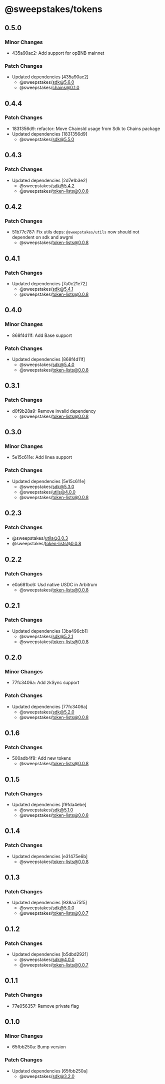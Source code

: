 # @sweepstakes/tokens

## 0.5.0

### Minor Changes

- 435a90ac2: Add support for opBNB mainnet

### Patch Changes

- Updated dependencies [435a90ac2]
  - @sweepstakes/sdk@5.6.0
  - @sweepstakes/chains@0.1.0

## 0.4.4

### Patch Changes

- 1831356d9: refactor: Move ChainsId usage from Sdk to Chains package
- Updated dependencies [1831356d9]
  - @sweepstakes/sdk@5.5.0

## 0.4.3

### Patch Changes

- Updated dependencies [2d7e1b3e2]
  - @sweepstakes/sdk@5.4.2
  - @sweepstakes/token-lists@0.0.8

## 0.4.2

### Patch Changes

- 51b77c787: Fix utils deps: `@sweepstakes/utils` now should not dependent on sdk and awgmi
  - @sweepstakes/token-lists@0.0.8

## 0.4.1

### Patch Changes

- Updated dependencies [7a0c21e72]
  - @sweepstakes/sdk@5.4.1
  - @sweepstakes/token-lists@0.0.8

## 0.4.0

### Minor Changes

- 868f4d11f: Add Base support

### Patch Changes

- Updated dependencies [868f4d11f]
  - @sweepstakes/sdk@5.4.0
  - @sweepstakes/token-lists@0.0.8

## 0.3.1

### Patch Changes

- d0f9b28a9: Remove invalid dependency
  - @sweepstakes/token-lists@0.0.8

## 0.3.0

### Minor Changes

- 5e15c611e: Add linea support

### Patch Changes

- Updated dependencies [5e15c611e]
  - @sweepstakes/sdk@5.3.0
  - @sweepstakes/utils@4.0.0
  - @sweepstakes/token-lists@0.0.8

## 0.2.3

### Patch Changes

- @sweepstakes/utils@3.0.3
- @sweepstakes/token-lists@0.0.8

## 0.2.2

### Patch Changes

- e0a681bc6: Usd native USDC in Arbitrum
  - @sweepstakes/token-lists@0.0.8

## 0.2.1

### Patch Changes

- Updated dependencies [3ba496cb1]
  - @sweepstakes/sdk@5.2.1
  - @sweepstakes/token-lists@0.0.8

## 0.2.0

### Minor Changes

- 77fc3406a: Add zkSync support

### Patch Changes

- Updated dependencies [77fc3406a]
  - @sweepstakes/sdk@5.2.0
  - @sweepstakes/token-lists@0.0.8

## 0.1.6

### Patch Changes

- 500adb4f8: Add new tokens
  - @sweepstakes/token-lists@0.0.8

## 0.1.5

### Patch Changes

- Updated dependencies [f9fda4ebe]
  - @sweepstakes/sdk@5.1.0
  - @sweepstakes/token-lists@0.0.8

## 0.1.4

### Patch Changes

- Updated dependencies [e31475e6b]
  - @sweepstakes/token-lists@0.0.8

## 0.1.3

### Patch Changes

- Updated dependencies [938aa75f5]
  - @sweepstakes/sdk@5.0.0
  - @sweepstakes/token-lists@0.0.7

## 0.1.2

### Patch Changes

- Updated dependencies [b5dbd2921]
  - @sweepstakes/sdk@4.0.0
  - @sweepstakes/token-lists@0.0.7

## 0.1.1

### Patch Changes

- 77e056357: Remove private flag

## 0.1.0

### Minor Changes

- 65fbb250a: Bump version

### Patch Changes

- Updated dependencies [65fbb250a]
  - @sweepstakes/sdk@3.2.0
